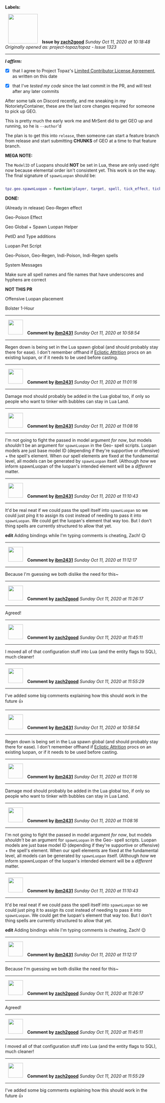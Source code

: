 **Labels:**



<a href="https://github.com/zach2good"><img src="https://avatars3.githubusercontent.com/u/1389729?v=4" width="96" height="96" hspace="10"></img></a> **Issue by [zach2good](https://github.com/zach2good)**
_Sunday Oct 11, 2020 at 10:18:48_
_Originally opened as: project-topaz/topaz - Issue 1323_

----

<!-- place 'x' mark between square [] brackets to affirm: -->
**_I affirm:_**
- [x] that I agree to Project Topaz's [Limited Contributor License Agreement](http://project-topaz.com/blob/release/CONTRIBUTOR_AGREEMENT.md), as written on this date
- [x] that I've _tested my code_ since the last commit in the PR, and will test after any later commits

After some talk on Discord recently, and me sneaking in my NotorietyContainer, these are the last core changes required for someone to pick up GEO.

This is pretty much the early work me and MrSent did to get GEO up and running, so he is `--author`'d

The plan is to get this into `release`, then someone can start a feature branch from release and start submitting **CHUNKS** of GEO at a time to that feature branch.

**MEGA NOTE:**
The `ModelID` of Luopans should **NOT** be set in Lua, these are only used right now because elemental order isn't consistent yet. This work is on the way. The final signature of `spawnLuopan` should be:
```lua
tpz.geo.spawnLuopan = function(player, target, spell, tick_effect, tick_power, target_type)
```
 
**DONE:**
(Already in release) Geo-Regen effect
Geo-Poison Effect
Geo Global + Spawn Luopan Helper
PetID and Type additions
Luopan Pet Script
Geo-Poison, Geo-Regen, Indi-Poison, Indi-Regen spells
System Messages
Make sure all spell names and file names that have underscores and hyphens are correct

**NOT THIS PR**
Offensive Luopan placement
Bolster 1-Hour


----
<a href="https://github.com/ibm2431"><img src="https://avatars3.githubusercontent.com/u/13112942?v=4" width="48" height="48" hspace="10"></img></a> **Comment by [ibm2431](https://github.com/ibm2431)**
_Sunday Oct 11, 2020 at 10:58:54_

----

Regen down is being set in the Lua spawn global (and should probably stay there for ease). I don't remember offhand if [Ecliptic Attrition](https://www.bg-wiki.com/bg/Ecliptic_Attrition) procs on an existing luopan, or if it needs to be used before casting.


----
<a href="https://github.com/ibm2431"><img src="https://avatars3.githubusercontent.com/u/13112942?v=4" width="48" height="48" hspace="10"></img></a> **Comment by [ibm2431](https://github.com/ibm2431)**
_Sunday Oct 11, 2020 at 11:01:16_

----

Damage mod should probably be added in the Lua global too, if only so people who want to tinker with bubbles can stay in Lua Land.


----
<a href="https://github.com/ibm2431"><img src="https://avatars3.githubusercontent.com/u/13112942?v=4" width="48" height="48" hspace="10"></img></a> **Comment by [ibm2431](https://github.com/ibm2431)**
_Sunday Oct 11, 2020 at 11:08:16_

----

I'm not going to fight the passed in model argument _for now_, but models _shouldn't_ be an argument for `spawnLuopan` in the Geo- spell scripts. Luopan models are just base model ID (depending if they're supportive or offensive) + the spell's element. When our spell elements are fixed at the fundamental level, all models can be generated by `spawnLuopan` itself. (Although _how_ we inform spawnLuopan of the luopan's intended element will be a _different_ matter.


----
<a href="https://github.com/ibm2431"><img src="https://avatars3.githubusercontent.com/u/13112942?v=4" width="48" height="48" hspace="10"></img></a> **Comment by [ibm2431](https://github.com/ibm2431)**
_Sunday Oct 11, 2020 at 11:10:43_

----

It'd be real neat if we could pass the spell itself into `spawnLuopan` so we could just ping it to assign its cost instead of needing to pass it into `spawnLuopan`. We could get the luopan's element that way too. But I don't thing spells are currently structured to allow that yet.

**edit** Adding bindings while I'm typing comments is cheating, Zach! 😉 


----
<a href="https://github.com/ibm2431"><img src="https://avatars3.githubusercontent.com/u/13112942?v=4" width="48" height="48" hspace="10"></img></a> **Comment by [ibm2431](https://github.com/ibm2431)**
_Sunday Oct 11, 2020 at 11:12:17_

----

Because I'm guessing we both dislike the need for this~


----
<a href="https://github.com/zach2good"><img src="https://avatars3.githubusercontent.com/u/1389729?v=4" width="48" height="48" hspace="10"></img></a> **Comment by [zach2good](https://github.com/zach2good)**
_Sunday Oct 11, 2020 at 11:26:17_

----

Agreed!


----
<a href="https://github.com/zach2good"><img src="https://avatars3.githubusercontent.com/u/1389729?v=4" width="48" height="48" hspace="10"></img></a> **Comment by [zach2good](https://github.com/zach2good)**
_Sunday Oct 11, 2020 at 11:45:11_

----

I moved all of that configuration stuff into Lua (and the entity flags to SQL), much cleaner!


----
<a href="https://github.com/zach2good"><img src="https://avatars3.githubusercontent.com/u/1389729?v=4" width="48" height="48" hspace="10"></img></a> **Comment by [zach2good](https://github.com/zach2good)**
_Sunday Oct 11, 2020 at 11:55:29_

----

I've added some big comments explaining how this should work in the future 👍 


----
<a href="https://github.com/ibm2431"><img src="https://avatars3.githubusercontent.com/u/13112942?v=4" width="48" height="48" hspace="10"></img></a> **Comment by [ibm2431](https://github.com/ibm2431)**
_Sunday Oct 11, 2020 at 10:58:54_

----

Regen down is being set in the Lua spawn global (and should probably stay there for ease). I don't remember offhand if [Ecliptic Attrition](https://www.bg-wiki.com/bg/Ecliptic_Attrition) procs on an existing luopan, or if it needs to be used before casting.


----
<a href="https://github.com/ibm2431"><img src="https://avatars3.githubusercontent.com/u/13112942?v=4" width="48" height="48" hspace="10"></img></a> **Comment by [ibm2431](https://github.com/ibm2431)**
_Sunday Oct 11, 2020 at 11:01:16_

----

Damage mod should probably be added in the Lua global too, if only so people who want to tinker with bubbles can stay in Lua Land.


----
<a href="https://github.com/ibm2431"><img src="https://avatars3.githubusercontent.com/u/13112942?v=4" width="48" height="48" hspace="10"></img></a> **Comment by [ibm2431](https://github.com/ibm2431)**
_Sunday Oct 11, 2020 at 11:08:16_

----

I'm not going to fight the passed in model argument _for now_, but models _shouldn't_ be an argument for `spawnLuopan` in the Geo- spell scripts. Luopan models are just base model ID (depending if they're supportive or offensive) + the spell's element. When our spell elements are fixed at the fundamental level, all models can be generated by `spawnLuopan` itself. (Although _how_ we inform spawnLuopan of the luopan's intended element will be a _different_ matter.


----
<a href="https://github.com/ibm2431"><img src="https://avatars3.githubusercontent.com/u/13112942?v=4" width="48" height="48" hspace="10"></img></a> **Comment by [ibm2431](https://github.com/ibm2431)**
_Sunday Oct 11, 2020 at 11:10:43_

----

It'd be real neat if we could pass the spell itself into `spawnLuopan` so we could just ping it to assign its cost instead of needing to pass it into `spawnLuopan`. We could get the luopan's element that way too. But I don't thing spells are currently structured to allow that yet.

**edit** Adding bindings while I'm typing comments is cheating, Zach! 😉 


----
<a href="https://github.com/ibm2431"><img src="https://avatars3.githubusercontent.com/u/13112942?v=4" width="48" height="48" hspace="10"></img></a> **Comment by [ibm2431](https://github.com/ibm2431)**
_Sunday Oct 11, 2020 at 11:12:17_

----

Because I'm guessing we both dislike the need for this~


----
<a href="https://github.com/zach2good"><img src="https://avatars3.githubusercontent.com/u/1389729?v=4" width="48" height="48" hspace="10"></img></a> **Comment by [zach2good](https://github.com/zach2good)**
_Sunday Oct 11, 2020 at 11:26:17_

----

Agreed!


----
<a href="https://github.com/zach2good"><img src="https://avatars3.githubusercontent.com/u/1389729?v=4" width="48" height="48" hspace="10"></img></a> **Comment by [zach2good](https://github.com/zach2good)**
_Sunday Oct 11, 2020 at 11:45:11_

----

I moved all of that configuration stuff into Lua (and the entity flags to SQL), much cleaner!


----
<a href="https://github.com/zach2good"><img src="https://avatars3.githubusercontent.com/u/1389729?v=4" width="48" height="48" hspace="10"></img></a> **Comment by [zach2good](https://github.com/zach2good)**
_Sunday Oct 11, 2020 at 11:55:29_

----

I've added some big comments explaining how this should work in the future 👍 
